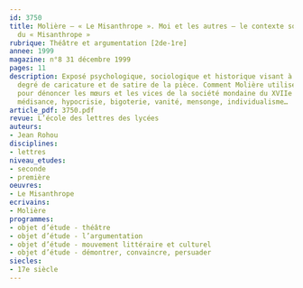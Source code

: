 ```yaml
---
id: 3750
title: Molière – « Le Misanthrope ». Moi et les autres – le contexte socioculturel
  du « Misanthrope »
rubrique: Théâtre et argumentation [2de-1re]
annee: 1999
magazine: n°8 31 décembre 1999
pages: 11
description: Exposé psychologique, sociologique et historique visant à montrer le
  degré de caricature et de satire de la pièce. Comment Molière utilise le théâtre
  pour dénoncer les mœurs et les vices de la société mondaine du XVIIe siècle – coquetterie,
  médisance, hypocrisie, bigoterie, vanité, mensonge, individualisme…
article_pdf: 3750.pdf
revue: L’école des lettres des lycées
auteurs:
- Jean Rohou
disciplines:
- lettres
niveau_etudes:
- seconde
- première
oeuvres:
- Le Misanthrope
ecrivains:
- Molière
programmes:
- objet d’étude - théâtre
- objet d’étude - l’argumentation
- objet d’étude - mouvement littéraire et culturel
- objet d’étude - démontrer, convaincre, persuader
siecles:
- 17e siècle
---
```

